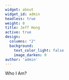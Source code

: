 ```yaml
---
widget: about
widget_id: admin
headless: true
weight: 0
title: Jeff Hong
active: true
design:
  columns: "2"
  background:
    text_color_light: false
    image_darken: 0
author: 'admin'
---
```


Who I Am?
